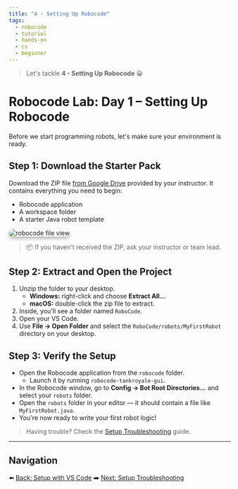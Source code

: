 ```yaml
---
title: "4 - Setting Up Robocode"
tags:
  - robocode
  - tutorial
  - hands-on
  - cs
  - beginner
---
```


> Let's tackle **4 - Setting Up Robocode** 😀

# Robocode Lab: Day 1 – Setting Up Robocode

Before we start programming robots, let's make sure your environment is ready.

## Step 1: Download the Starter Pack

Download the ZIP file [from Google Drive](https://drive.google.com/file/d/1i6FZac8pu5t5NaLergF418TffxZa45ST/view?usp=drive_link) provided by your instructor. It contains everything you need to begin:

- Robocode application
- A workspace folder
- A starter Java robot template

<img src="/images/low/robocode/robocode_zip_file.webp" alt="robocode file view" style="border-radius: 12px; box-shadow: 0 4px 8px rgba(0, 0, 0, 0.3);">

> 📦 If you haven't received the ZIP, ask your instructor or team lead.

## Step 2: Extract and Open the Project

1. Unzip the folder to your desktop.
   - **Windows:** right-click and choose **Extract All...**
   - **macOS:** double-click the zip file to extract.
2. Inside, you'll see a folder named `RoboCode`.
3. Open your VS Code.
4. Use **File → Open Folder** and select the `RoboCode/robots/MyFirstRobot` directory on your desktop.

## Step 3: Verify the Setup

- Open the Robocode application from the `robocode` folder.
  - Launch it by running `robocode-tankroyale-gui`.
- In the Robocode window, go to **Config → Bot Root Directories...** and select your `robots` folder.
- Open the `robots` folder in your editor — it should contain a file like `MyFirstRobot.java`.
- You're now ready to write your first robot logic!

> Having trouble? Check the [Setup Troubleshooting](/robocode/Day-1/setup_troubleshooting) guide.

---

## Navigation

⬅️ [Back: Setup with VS Code](/robocode/Day-1/01_setup_vscode)
➡️ [Next: Setup Troubleshooting](/robocode/Day-1/setup_troubleshooting)
